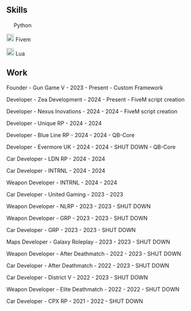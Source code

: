 ## Skills

<img width="15" src="https://external-content.duckduckgo.com/iu/?u=https%3A%2F%2Flogos-download.com%2Fwp-content%2Fuploads%2F2016%2F10%2FPython_logo_icon.png&f=1&nofb=1" /> Python

<img width="20" src="https://img.icons8.com/color/512/fivem.png" /> Fivem

<img width="20" src="https://upload.wikimedia.org/wikipedia/commons/c/cf/Lua-Logo.svg" /> Lua

## Work

Founder - Gun Game V - 2023 - Present - Custom Framework

Developer - Zea Development - 2024 - Present - FiveM script creation

Developer - Nexus Inovations - 2024 - 2024 - FiveM script creation

Developer - Unique RP - 2024 - 2024

Developer - Blue Line RP - 2024 - 2024 - QB-Core

Developer - Evermore UK - 2024 - 2024 - SHUT DOWN - QB-Core

Car Developer - LDN RP - 2024 - 2024

Car Developer - INTRNL - 2024 - 2024

Weapon Developer - INTRNL - 2024 - 2024

Car Developer - United Gaming - 2023 - 2023

Weapon Developer - NLRP - 2023 - 2023 - SHUT DOWN

Weapon Developer - GRP - 2023 - 2023 - SHUT DOWN

Car Developer - GRP - 2023 - 2023 - SHUT DOWN

Maps Developer - Galaxy Roleplay - 2023 - 2023 - SHUT DOWN

Weapon Developer - After Deathmatch - 2022 - 2023 - SHUT DOWN

Car Developer - After Deathmatch - 2022 - 2023 - SHUT DOWN

Car Developer - District V - 2022 - 2023 - SHUT DOWN

Weapon Developer - Elite Deathmatch - 2022 - 2022 - SHUT DOWN

Car Developer - CPX RP - 2021 - 2022 - SHUT DOWN
